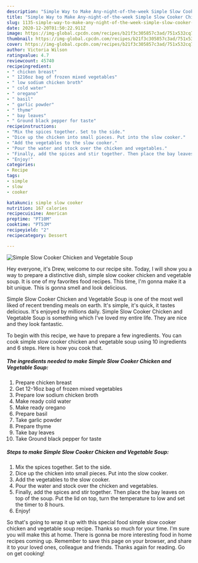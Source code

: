 ```yaml
---
description: "Simple Way to Make Any-night-of-the-week Simple Slow Cooker Chicken and Vegetable Soup"
title: "Simple Way to Make Any-night-of-the-week Simple Slow Cooker Chicken and Vegetable Soup"
slug: 1135-simple-way-to-make-any-night-of-the-week-simple-slow-cooker-chicken-and-vegetable-soup
date: 2020-12-20T01:50:22.911Z
image: https://img-global.cpcdn.com/recipes/b21f3c305857c3ad/751x532cq70/simple-slow-cooker-chicken-and-vegetable-soup-recipe-main-photo.jpg
thumbnail: https://img-global.cpcdn.com/recipes/b21f3c305857c3ad/751x532cq70/simple-slow-cooker-chicken-and-vegetable-soup-recipe-main-photo.jpg
cover: https://img-global.cpcdn.com/recipes/b21f3c305857c3ad/751x532cq70/simple-slow-cooker-chicken-and-vegetable-soup-recipe-main-photo.jpg
author: Victoria Wilson
ratingvalue: 4.7
reviewcount: 45740
recipeingredient:
- " chicken breast"
- " 1216oz bag of frozen mixed vegetables"
- " low sodium chicken broth"
- " cold water"
- " oregano"
- " basil"
- " garlic powder"
- " thyme"
- " bay leaves"
- " Ground black pepper for taste"
recipeinstructions:
- "Mix the spices together. Set to the side."
- "Dice up the chicken into small pieces. Put into the slow cooker."
- "Add the vegetables to the slow cooker."
- "Pour the water and stock over the chicken and vegetables."
- "Finally, add the spices and stir together. Then place the bay leaves on top of the soup. Put the lid on top, turn the temperature to low and set the timer to 8 hours."
- "Enjoy!"
categories:
- Recipe
tags:
- simple
- slow
- cooker

katakunci: simple slow cooker 
nutrition: 167 calories
recipecuisine: American
preptime: "PT10M"
cooktime: "PT53M"
recipeyield: "2"
recipecategory: Dessert

---
```



![Simple Slow Cooker Chicken and Vegetable Soup](https://img-global.cpcdn.com/recipes/b21f3c305857c3ad/751x532cq70/simple-slow-cooker-chicken-and-vegetable-soup-recipe-main-photo.jpg)

Hey everyone, it's Drew, welcome to our recipe site. Today, I will show you a way to prepare a distinctive dish, simple slow cooker chicken and vegetable soup. It is one of my favorites food recipes. This time, I'm gonna make it a bit unique. This is gonna smell and look delicious.

Simple Slow Cooker Chicken and Vegetable Soup is one of the most well liked of recent trending meals on earth. It's simple, it's quick, it tastes delicious. It's enjoyed by millions daily. Simple Slow Cooker Chicken and Vegetable Soup is something which I've loved my entire life. They are nice and they look fantastic.




To begin with this recipe, we have to prepare a few ingredients. You can cook simple slow cooker chicken and vegetable soup using 10 ingredients and 6 steps. Here is how you cook that.

<!--inarticleads1-->

##### The ingredients needed to make Simple Slow Cooker Chicken and Vegetable Soup:

1. Prepare  chicken breast
1. Get  12-16oz bag of frozen mixed vegetables
1. Prepare  low sodium chicken broth
1. Make ready  cold water
1. Make ready  oregano
1. Prepare  basil
1. Take  garlic powder
1. Prepare  thyme
1. Take  bay leaves
1. Take  Ground black pepper for taste




<!--inarticleads2-->

##### Steps to make Simple Slow Cooker Chicken and Vegetable Soup:

1. Mix the spices together. Set to the side.
1. Dice up the chicken into small pieces. Put into the slow cooker.
1. Add the vegetables to the slow cooker.
1. Pour the water and stock over the chicken and vegetables.
1. Finally, add the spices and stir together. Then place the bay leaves on top of the soup. Put the lid on top, turn the temperature to low and set the timer to 8 hours.
1. Enjoy!




So that's going to wrap it up with this special food simple slow cooker chicken and vegetable soup recipe. Thanks so much for your time. I'm sure you will make this at home. There is gonna be more interesting food in home recipes coming up. Remember to save this page on your browser, and share it to your loved ones, colleague and friends. Thanks again for reading. Go on get cooking!
